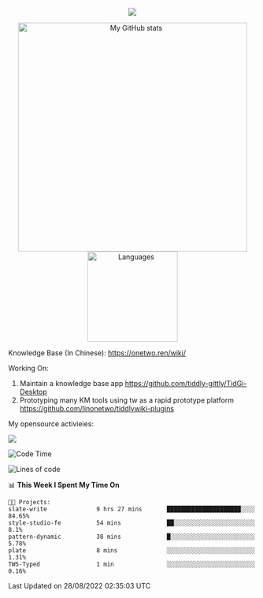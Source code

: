 <a href="https://github.com/linonetwo">
    <p align="center">
        <img src="https://github-profile-trophy.vercel.app/?username=linonetwo&column=7&theme=onedark"/>
    </p>
</a>
<a align="center" href="https://github.com/linonetwo">
  <p align="center">
    <img src="https://github-readme-stats.vercel.app/api?username=linonetwo&show_icons=true&count_private=true" alt="My GitHub stats" width="465"/>
    <img src="https://github-readme-stats.vercel.app/api/top-langs/?username=linonetwo&layout=compact&langs_count=10" alt="Languages" height="183">
  </p>
</a>

Knowledge Base (In Chinese): https://onetwo.ren/wiki/

Working On: 

1. Maintain a knowledge base app https://github.com/tiddly-gittly/TidGi-Desktop
1. Prototyping many KM tools using tw as a rapid prototype platform https://github.com/linonetwo/tiddlywiki-plugins

My opensource activieies:

![](https://visitor-badge.glitch.me/badge?page_id=linonetwo.linonetwo)

<!--START_SECTION:waka-->
![Code Time](http://img.shields.io/badge/Code%20Time-1%2C186%20hrs%2013%20mins-blue)

![Lines of code](https://img.shields.io/badge/From%20Hello%20World%20I%27ve%20Written-2%20Million%20lines%20of%20code-blue)

📊 **This Week I Spent My Time On** 

```text
🐱‍💻 Projects: 
slate-write              9 hrs 27 mins       █████████████████████░░░░   84.65% 
style-studio-fe          54 mins             ██░░░░░░░░░░░░░░░░░░░░░░░   8.1% 
pattern-dynamic          38 mins             █░░░░░░░░░░░░░░░░░░░░░░░░   5.78% 
plate                    8 mins              ░░░░░░░░░░░░░░░░░░░░░░░░░   1.31% 
TW5-Typed                1 min               ░░░░░░░░░░░░░░░░░░░░░░░░░   0.16%

```


 Last Updated on 28/08/2022 02:35:03 UTC
<!--END_SECTION:waka-->
